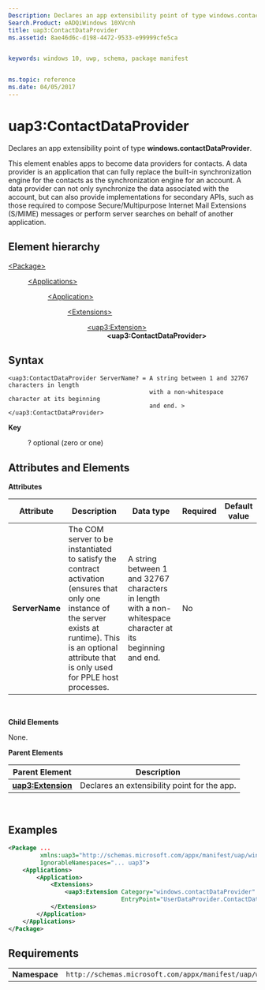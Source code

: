 ```yaml
---
Description: Declares an app extensibility point of type windows.contactDataProvider.
Search.Product: eADQiWindows 10XVcnh
title: uap3:ContactDataProvider
ms.assetid: 8ae46d6c-d198-4472-9533-e99999cfe5ca


keywords: windows 10, uwp, schema, package manifest


ms.topic: reference
ms.date: 04/05/2017
---
```


# uap3:ContactDataProvider


Declares an app extensibility point of type **windows.contactDataProvider**.

This element enables apps to become data providers for contacts. A data provider is an application that can fully replace the built-in synchronization engine for the contacts as the synchronization engine for an account. A data provider can not only synchronize the data associated with the account, but can also provide implementations for secondary APIs, such as those required to compose Secure/Multipurpose Internet Mail Extensions (S/MIME) messages or perform server searches on behalf of another application.

## Element hierarchy

<dl>
<dt><a href="element-package.md">&lt;Package&gt;</a></dt>
<dd>
<dl>
<dt><a href="element-applications.md">&lt;Applications&gt;</a></dt>
<dd>
<dl>
<dt><a href="element-application.md">&lt;Application&gt;</a></dt>
<dd>
<dl>
<dt><a href="element-1-extensions.md">&lt;Extensions&gt;</a></dt>
<dd>
<dl>
<dt><a href="element-uap3-extension-manual.md">&lt;uap3:Extension&gt;</a></dt>
<dd><b>&lt;uap3:ContactDataProvider&gt;</b></dd>
</dl>
</dd>
</dl>
</dd>
</dl>
</dd>
</dl>
</dd>
</dl>

## Syntax


```
<uap3:ContactDataProvider ServerName? = A string between 1 and 32767 characters in length 
                                        with a non-whitespace character at its beginning 
                                        and end. >
</uap3:ContactDataProvider>
```

**Key**

          ? optional (zero or one)

## Attributes and Elements


**Attributes**

| Attribute      | Description                                                                                                                                                                                                     | Data type                                                                                                   | Required | Default value |
|----------------|-----------------------------------------------------------------------------------------------------------------------------------------------------------------------------------------------------------------|-------------------------------------------------------------------------------------------------------------|----------|---------------|
| **ServerName** | The COM server to be instantiated to satisfy the contract activation (ensures that only one instance of the server exists at runtime). This is an optional attribute that is only used for PPLE host processes. | A string between 1 and 32767 characters in length with a non-whitespace character at its beginning and end. | No       |               |

 

**Child Elements**

None.

**Parent Elements**

| Parent Element                                 | Description                                  |
|------------------------------------------------|----------------------------------------------|
| [**uap3:Extension**](element-1-extensions.md) | Declares an extensibility point for the app. |

 

## Examples


```XML
<Package ...
         xmlns:uap3="http://schemas.microsoft.com/appx/manifest/uap/windows10/3"  
         IgnorableNamespaces="... uap3">
    <Applications>
        <Application>
            <Extensions>
                <uap3:Extension Category="windows.contactDataProvider" 
                                EntryPoint="UserDataProvider.ContactDataProviderTask" />  
            </Extensions>
        </Application>
    </Applications>
</Package>
```

## Requirements


|               |                                                             |
|---------------|-------------------------------------------------------------|
| **Namespace** | `http://schemas.microsoft.com/appx/manifest/uap/windows10/3` |

 

 

 



